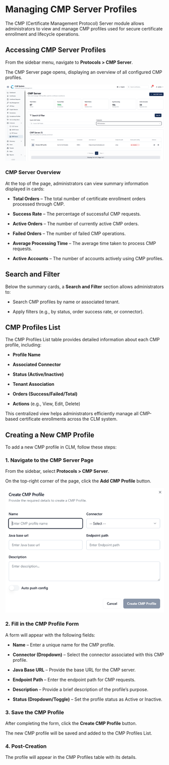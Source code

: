 # Managing CMP Server Profiles

The CMP (Certificate Management Protocol) Server module allows administrators to view and manage CMP profiles used for secure certificate enrollment and lifecycle operations.

## Accessing CMP Server Profiles

From the sidebar menu, navigate to **Protocols > CMP Server**.

The CMP Server page opens, displaying an overview of all configured CMP profiles.

![CMP Server Page Overview](images/cmp_server_page_overview.png)

### CMP Server Overview

At the top of the page, administrators can view summary information displayed in cards:

- **Total Orders** – The total number of certificate enrollment orders processed through CMP.
    
- **Success Rate** – The percentage of successful CMP requests.
    
- **Active Orders** – The number of currently active CMP orders.
    
- **Failed Orders** – The number of failed CMP operations.
    
- **Average Processing Time** – The average time taken to process CMP requests.
    
- **Active Accounts** – The number of accounts actively using CMP profiles.

## Search and Filter

Below the summary cards, a **Search and Filter** section allows administrators to:

- Search CMP profiles by name or associated tenant.
    
- Apply filters (e.g., by status, order success rate, or connector).

## CMP Profiles List
The CMP Profiles List table provides detailed information about each CMP profile, including:

- **Profile Name**
    
- **Associated Connector**
    
- **Status (Active/Inactive)**
    
- **Tenant Association**
    
- **Orders (Success/Failed/Total)**
    
- **Actions** (e.g., View, Edit, Delete)
    

This centralized view helps administrators efficiently manage all CMP-based certificate enrollments across the CLM system.

## Creating a New CMP Profile

To add a new CMP profile in CLM, follow these steps:

### 1. Navigate to the CMP Server Page

From the sidebar, select **Protocols > CMP Server**.

On the top-right corner of the page, click the **Add CMP Profile** button.

![Navigate to CMP Server Page](images/navigate_cmp_server_page.png)
### 2. Fill in the CMP Profile Form

A form will appear with the following fields:

- **Name** – Enter a unique name for the CMP profile.
    
- **Connector (Dropdown)** – Select the connector associated with this CMP profile.
    
- **Java Base URL** – Provide the base URL for the CMP server.
    
- **Endpoint Path** – Enter the endpoint path for CMP requests.
    
- **Description** – Provide a brief description of the profile’s purpose.
    
- **Status (Dropdown/Toggle)** – Set the profile status as Active or Inactive.

### 3. Save the CMP Profile

After completing the form, click the **Create CMP Profile** button.

The new CMP profile will be saved and added to the CMP Profiles List.

### 4. Post-Creation

The profile will appear in the CMP Profiles table with its details.









